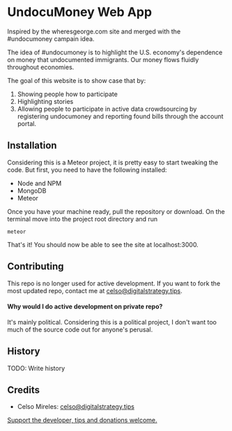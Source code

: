 # UndocuMoney Web App 

Inspired by the wheresgeorge.com site and merged with the #undocumoney campain idea.

The idea of #undocumoney is to highlight the U.S. economy's dependence on money that undocumented immigrants. Our money flows fluidly throughout economies.

The goal of this website is to show case that by:
1. Showing people how to participate
2. Highlighting stories
3. Allowing people to participate in active data crowdsourcing by registering undocumoney and reporting found bills through the account portal.

## Installation

Considering this is a Meteor project, it is pretty easy to start tweaking the code. But first, you need to have the following installed:

- Node and NPM
- MongoDB
- Meteor

Once you have your machine ready, pull the repository or download. On the terminal move into the project root directory and run

```
meteor
```

That's it! You should now be able to see the site at localhost:3000.

## Contributing

This repo is no longer used for active development. If you want to fork the most updated repo, contact me at celso@digitalstrategy.tips.

#### Why would I do active development on private repo?

It's mainly political. Considering this is a political project, I don't want too much of the source code out for anyone's perusal.

## History

TODO: Write history

## Credits

- Celso Mireles: celso@digitalstrategy.tips

[Support the developer, tips and donations welcome.](https://cash.me/$celsom3)
